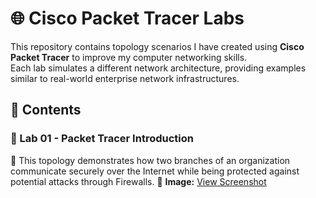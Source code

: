 # 🌐 Cisco Packet Tracer Labs

This repository contains topology scenarios I have created using **Cisco Packet Tracer** to improve my computer networking skills.  
Each lab simulates a different network architecture, providing examples similar to real-world enterprise network infrastructures. 

## 📂 Contents

### 🔹 Lab 01 - Packet Tracer Introduction

📌 This topology demonstrates how two branches of an organization communicate securely over the Internet while being protected against potential attacks through Firewalls.
📌 **Image:** [View Screenshot](Lab01-Packet-Tracer-Introduction/Lab01-Packet-Tracer-Introduction.png)
